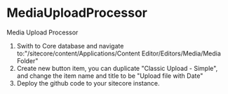 # MediaUploadProcessor
Media Upload Processor
1) Swith to Core database and navigate to:"/sitecore/content/Applications/Content Editor/Editors/Media/Media Folder"
2) Create new button item, you can duplicate "Classic Upload - Simple", and change the item name and title to be "Upload file with Date"
3) Deploy the github code to your sitecore instance.  
